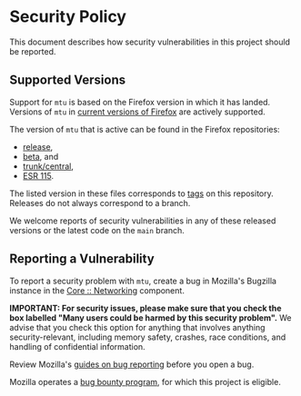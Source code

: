 # Security Policy

This document describes how security vulnerabilities in this project should be reported.

## Supported Versions

Support for `mtu` is based on the Firefox version in which it has landed.
Versions of `mtu` in [current versions of Firefox](https://whattrainisitnow.com/calendar/) are actively supported.

The version of `mtu` that is active can be found in the Firefox repositories:

- [release](https://hg.mozilla.org/mozilla-unified/file/release/third_party/rust/mtu-transport/Cargo.toml),
- [beta](https://hg.mozilla.org/mozilla-unified/file/beta/third_party/rust/mtu-transport/Cargo.toml), and
- [trunk/central](https://hg.mozilla.org/mozilla-unified/file/central/third_party/rust/mtu-transport/Cargo.toml),
- [ESR 115](https://hg.mozilla.org/mozilla-unified/file/esr115/third_party/rust/mtu-transport/Cargo.toml).

The listed version in these files corresponds to [tags](https://github.com/mozilla/mtu/tags) on this repository.
Releases do not always correspond to a branch.

We welcome reports of security vulnerabilities in any of these released versions or the latest code on the `main` branch.

## Reporting a Vulnerability

To report a security problem with `mtu`, create a bug in Mozilla's Bugzilla instance in the [Core :: Networking](https://bugzilla.mozilla.org/enter_bug.cgi?product=Core&component=Networking) component.

**IMPORTANT: For security issues, please make sure that you check the box labelled "Many users could be harmed by this security problem".**
We advise that you check this option for anything that involves anything security-relevant, including memory safety, crashes, race conditions, and handling of confidential information.

Review Mozilla's [guides on bug reporting](https://bugzilla.mozilla.org/page.cgi?id=bug-writing.html) before you open a bug.

Mozilla operates a [bug bounty program](https://www.mozilla.org/en-US/security/bug-bounty/), for which this project is eligible.
